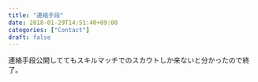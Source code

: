 ```yaml
---
title: "連絡手段"
date: 2018-01-29T14:51:40+09:00
categories: ["Contact"]
draft: false
---
```


連絡手段公開しててもスキルマッチでのスカウトしか来ないと分かったので終了。

<!--

## フォーム

<form name="contact" method="POST" data-netlify="true">
  <div class="field">
    <label class="label">名前</label>
    <div class="control">
      <input name="name" class="input" type="text" required>
    </div>
  </div>

  <div class="field">
    <label class="label">メール</label>
    <div class="control">
      <input name="email" class="input" type="email" required>
    </div>
  </div>

  <div class="field">
    <label class="label">メッセージ</label>
    <div class="control">
      <textarea name="message" class="textarea" required></textarea>
    </div>
  </div>

  <div class="field">
    <div class="control">
        <button class="button is-primary">送信</button>
    </div>
  </div>

</form>
-->